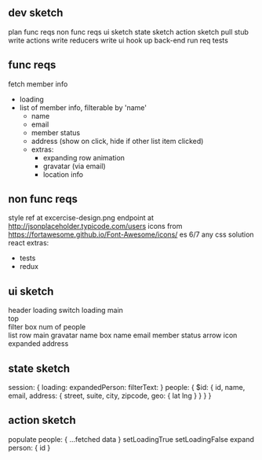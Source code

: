 ## dev sketch
plan
  func reqs
  non func reqs
  ui sketch
  state sketch
  action sketch
pull stub
write actions
write reducers
write ui
hook up back-end
run req tests


## func reqs

fetch member info
  - loading
  - list of member info, filterable by 'name'
    - name
    - email
    - member status
    - address (show on click, hide if other list item clicked)
    - extras:
      - expanding row animation
      - gravatar (via email)
      - location info


## non func reqs

style ref at excercise-design.png
endpoint at  http://jsonplaceholder.typicode.com/users
icons from https://fortawesome.github.io/Font-Awesome/icons/
es 6/7
any css solution
react
extras:
  - tests
  - redux

## ui sketch

header
loading switch
  loading
  main  
    top   
      filter box
      num of people  
    list
      row
        main
          gravatar
          name box
            name
            email
          member status
          arrow icon
        expanded
          address

## state sketch

session: {
  loading:
  expandedPerson:
  filterText:
}
people: {
  $id: {
    id,
    name,
    email,
    address: {
      street,
      suite,
      city,
      zipcode,
      geo: {
        lat
        lng
      }
    }
  }
}

## action sketch

populate people: {
  ...fetched data
}
setLoadingTrue
setLoadingFalse
expand person: {
  id
}
